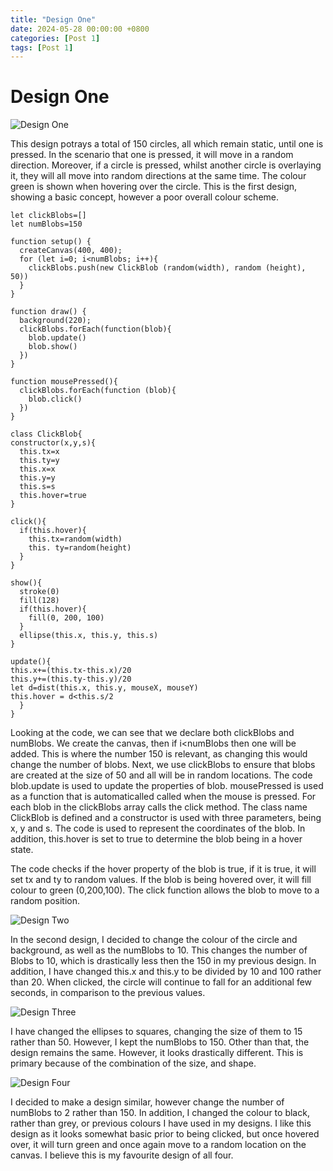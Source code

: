 ```yaml
---
title: "Design One"
date: 2024-05-28 00:00:00 +0800
categories: [Post 1]
tags: [Post 1]
---
```


# Design One

![Design One](/assets/lib/FIRSTDESIGN.png)

This design potrays a total of 150 circles, all which remain static, until one is pressed. In the scenario that one is pressed, it will move in a random direction. Moreover, if a circle is pressed, whilst another circle is overlaying it, they will all move into random directions at the same time. The colour green is shown when hovering over the circle. This is the first design, showing a basic concept, however a poor overall colour scheme.

```
let clickBlobs=[] 
let numBlobs=150

function setup() {
  createCanvas(400, 400);
  for (let i=0; i<numBlobs; i++){
    clickBlobs.push(new ClickBlob (random(width), random (height), 50))
  }
}
  
function draw() {
  background(220);
  clickBlobs.forEach(function(blob){
    blob.update()
    blob.show()
  })
}

function mousePressed(){
  clickBlobs.forEach(function (blob){
    blob.click()
  })
}

class ClickBlob{
constructor(x,y,s){ 
  this.tx=x
  this.ty=y 
  this.x=x
  this.y=y
  this.s=s
  this.hover=true
}
                   
click(){
  if(this.hover){
    this.tx=random(width)
    this. ty=random(height)
  }
}
                   
show(){ 
  stroke(0)
  fill(128)
  if(this.hover){
    fill(0, 200, 100)
  }
  ellipse(this.x, this.y, this.s)
}

update(){
this.x+=(this.tx-this.x)/20
this.y+=(this.ty-this.y)/20
let d=dist(this.x, this.y, mouseX, mouseY) 
this.hover = d<this.s/2
  }
}
```

Looking at the code, we can see that we declare both clickBlobs and numBlobs. We create the canvas, then if i<numBlobs then one will be added. This is where the number 150 is relevant, as changing this would change the number of blobs. Next, we use clickBlobs to ensure that blobs are created at the size of 50 and all will be in random locations. The code blob.update is used to update the properties of blob. mousePressed is used as a function that is automaticalled called when the mouse is pressed. For each blob in the clickBlobs array calls the click method. The class name ClickBlob is defined and a constructor is used with three parameters, being x, y and s. The code is used to represent the coordinates of the blob. In addition, this.hover is set to true to determine the blob being in a hover state.

The code checks if the hover property of the blob is true, if it is true, it will set tx and ty to random values. If the blob is being hovered over, it will fill colour to green (0,200,100). The click function allows the blob to move to a random position. 

![Design Two](/assets/lib/design2.png)

In the second design, I decided to change the colour of the circle and background, as well as the numBlobs to 10. This changes the number of Blobs to 10, which is drastically less then the 150 in my previous design. In addition, I have changed this.x and this.y to be divided by 10 and 100 rather than 20. When clicked, the circle will continue to fall for an additional few seconds, in comparison to the previous values.

![Design Three](/assets/lib/design3.png)

I have changed the ellipses to squares, changing the size of them to 15 rather than 50. However, I kept the numBlobs to 150. Other than that, the design remains the same. However, it looks drastically different. This is primary because of the combination of the size, and shape.

![Design Four](/assets/lib/design4.png)

I decided to make a design similar, however change the number of numBlobs to 2 rather than 150. In addition, I changed the colour to black, rather than grey, or previous colours I have used in my designs. I like this design as it looks somewhat basic prior to being clicked, but once hovered over, it will turn green and once again move to a random location on the canvas. I believe this is my favourite design of all four.
